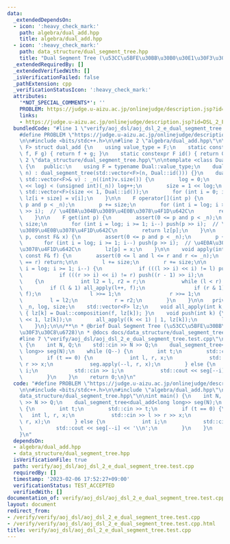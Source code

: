 ```yaml
---
data:
  _extendedDependsOn:
  - icon: ':heavy_check_mark:'
    path: algebra/dual_add.hpp
    title: algebra/dual_add.hpp
  - icon: ':heavy_check_mark:'
    path: data_structure/dual_segment_tree.hpp
    title: "Dual Segment Tree (\u53CC\u5BFE\u30BB\u30B0\u30E1\u30F3\u30C8\u6728)"
  _extendedRequiredBy: []
  _extendedVerifiedWith: []
  _isVerificationFailed: false
  _pathExtension: cpp
  _verificationStatusIcon: ':heavy_check_mark:'
  attributes:
    '*NOT_SPECIAL_COMMENTS*': ''
    PROBLEM: https://judge.u-aizu.ac.jp/onlinejudge/description.jsp?id=DSL_2_E
    links:
    - https://judge.u-aizu.ac.jp/onlinejudge/description.jsp?id=DSL_2_E
  bundledCode: "#line 1 \"verify/aoj_dsl/aoj_dsl_2_e_dual_segment_tree.test.cpp\"\n\
    #define PROBLEM \"https://judge.u-aizu.ac.jp/onlinejudge/description.jsp?id=DSL_2_E\"\
    \n\n#include <bits/stdc++.h>\n\n#line 2 \"algebra/dual_add.hpp\"\n\ntemplate <class\
    \ F> struct dual_add {\n    using value_type = F;\n    static constexpr F composition(F\
    \ f, F g) { return f + g; }\n    static constexpr F id() { return 0; }\n};\n#line\
    \ 2 \"data_structure/dual_segment_tree.hpp\"\n\ntemplate <class Dual> struct dual_segment_tree\
    \ {\n   public:\n    using F = typename Dual::value_type;\n    dual_segment_tree(int\
    \ n) : dual_segment_tree(std::vector<F>(n, Dual::id())) {}\n    dual_segment_tree(const\
    \ std::vector<F>& v) : _n((int)v.size()) {\n        log = 0;\n        while ((1U\
    \ << log) < (unsigned int)(_n)) log++;\n        size = 1 << log;\n        lz =\
    \ std::vector<F>(size << 1, Dual::id());\n        for (int i = 0; i < _n; i++)\
    \ lz[i + size] = v[i];\n    }\n\n    F operator[](int p) {\n        assert(0 <=\
    \ p and p < _n);\n        p += size;\n        for (int i = log; i >= 1; i--) push(p\
    \ >> i);  // \u4E0A\u304B\u3089\u4E0B\u3078\u4F1D\u642C\n        return lz[p];\n\
    \    }\n\n    F get(int p) {\n        assert(0 <= p and p < _n);\n        p +=\
    \ size;\n        for (int i = log; i >= 1; i--) push(p >> i);  // \u4E0A\u304B\
    \u3089\u4E0B\u3078\u4F1D\u642C\n        return lz[p];\n    }\n\n    void set(int\
    \ p, const F& x) {\n        assert(0 <= p and p < _n);\n        p += size;\n \
    \       for (int i = log; i >= 1; i--) push(p >> i);  // \u4E0A\u304B\u3089\u4E0B\
    \u3078\u4F1D\u642C\n        lz[p] = x;\n    }\n\n    void apply(int l, int r,\
    \ const F& f) {\n        assert(0 <= l and l <= r and r <= _n);\n        if (l\
    \ == r) return;\n\n        l += size;\n        r += size;\n\n        for (int\
    \ i = log; i >= 1; i--) {\n            if (((l >> i) << i) != l) push(l >> i);\n\
    \            if (((r >> i) << i) != r) push((r - 1) >> i);\n        }\n\n    \
    \    {\n            int l2 = l, r2 = r;\n            while (l < r) {\n       \
    \         if (l & 1) all_apply(l++, f);\n                if (r & 1) all_apply(--r,\
    \ f);\n                l >>= 1;\n                r >>= 1;\n            }\n   \
    \         l = l2;\n            r = r2;\n        }\n    }\n\n   private:\n    int\
    \ _n, log, size;\n    std::vector<F> lz;\n    void all_apply(int k, const F& f)\
    \ { lz[k] = Dual::composition(f, lz[k]); }\n    void push(int k) {\n        all_apply(k\
    \ << 1, lz[k]);\n        all_apply((k << 1) | 1, lz[k]);\n        lz[k] = Dual::id();\n\
    \    }\n};\n\n/**\n * @brief Dual Segment Tree (\u53CC\u5BFE\u30BB\u30B0\u30E1\
    \u30F3\u30C8\u6728)\n * @docs docs/data_structure/dual_segment_tree.md\n */\n\
    #line 7 \"verify/aoj_dsl/aoj_dsl_2_e_dual_segment_tree.test.cpp\"\n\nint main()\
    \ {\n    int N, Q;\n    std::cin >> N >> Q;\n    dual_segment_tree<dual_add<long\
    \ long>> seg(N);\n    while (Q--) {\n        int t;\n        std::cin >> t;\n\
    \        if (t == 0) {\n            int l, r, x;\n            std::cin >> l >>\
    \ r >> x;\n            seg.apply(--l, r, x);\n        } else {\n            int\
    \ i;\n            std::cin >> i;\n            std::cout << seg[--i] << '\\n';\n\
    \        }\n    }\n    return 0;\n}\n"
  code: "#define PROBLEM \"https://judge.u-aizu.ac.jp/onlinejudge/description.jsp?id=DSL_2_E\"\
    \n\n#include <bits/stdc++.h>\n\n#include \"algebra/dual_add.hpp\"\n#include \"\
    data_structure/dual_segment_tree.hpp\"\n\nint main() {\n    int N, Q;\n    std::cin\
    \ >> N >> Q;\n    dual_segment_tree<dual_add<long long>> seg(N);\n    while (Q--)\
    \ {\n        int t;\n        std::cin >> t;\n        if (t == 0) {\n         \
    \   int l, r, x;\n            std::cin >> l >> r >> x;\n            seg.apply(--l,\
    \ r, x);\n        } else {\n            int i;\n            std::cin >> i;\n \
    \           std::cout << seg[--i] << '\\n';\n        }\n    }\n    return 0;\n\
    }\n"
  dependsOn:
  - algebra/dual_add.hpp
  - data_structure/dual_segment_tree.hpp
  isVerificationFile: true
  path: verify/aoj_dsl/aoj_dsl_2_e_dual_segment_tree.test.cpp
  requiredBy: []
  timestamp: '2023-02-06 17:52:27+09:00'
  verificationStatus: TEST_ACCEPTED
  verifiedWith: []
documentation_of: verify/aoj_dsl/aoj_dsl_2_e_dual_segment_tree.test.cpp
layout: document
redirect_from:
- /verify/verify/aoj_dsl/aoj_dsl_2_e_dual_segment_tree.test.cpp
- /verify/verify/aoj_dsl/aoj_dsl_2_e_dual_segment_tree.test.cpp.html
title: verify/aoj_dsl/aoj_dsl_2_e_dual_segment_tree.test.cpp
---
```

